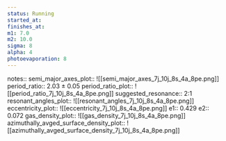 ```yaml
---
status: Running
started_at:
finishes_at:
m1: 7.0
m2: 10.0
sigma: 8
alpha: 4
photoevaporation: 8
---
```


notes::
semi_major_axes_plot:: ![[semi_major_axes_7j_10j_8s_4a_8pe.png]]
period_ratio:: 2.03 ± 0.05
period_ratio_plot:: ![[period_ratio_7j_10j_8s_4a_8pe.png]]
suggested_resonance:: 2:1
resonant_angles_plot:: ![[resonant_angles_7j_10j_8s_4a_8pe.png]]
eccentricity_plot:: ![[eccentricity_7j_10j_8s_4a_8pe.png]]
e1:: 0.429
e2:: 0.072
gas_density_plot:: ![[gas_density_7j_10j_8s_4a_8pe.png]]
azimuthally_avged_surface_density_plot:: ![[azimuthally_avged_surface_density_7j_10j_8s_4a_8pe.png]]
